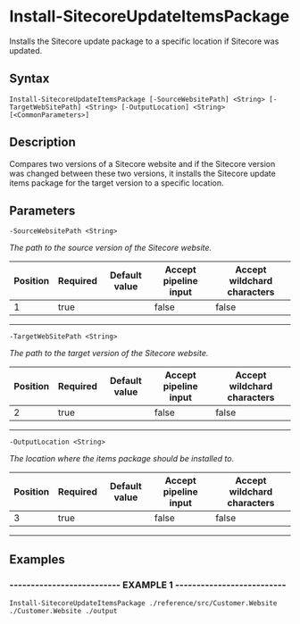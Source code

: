 

# Install-SitecoreUpdateItemsPackage

Installs the Sitecore update package to a specific location if Sitecore
was updated.
## Syntax

    Install-SitecoreUpdateItemsPackage [-SourceWebsitePath] <String> [-TargetWebSitePath] <String> [-OutputLocation] <String> [<CommonParameters>]


## Description

Compares two versions of a Sitecore website and if the Sitecore version was
changed between these two versions, it installs the Sitecore update items package
for the target version to a specific location.





## Parameters

    
    -SourceWebsitePath <String>
_The path to the source version of the Sitecore website._

| Position | Required | Default value | Accept pipeline input | Accept wildchard characters |
| -------- | -------- | ------------- | --------------------- | --------------------------- |
| 1 | true |  | false | false |


----

    
    
    -TargetWebSitePath <String>
_The path to the target version of the Sitecore website._

| Position | Required | Default value | Accept pipeline input | Accept wildchard characters |
| -------- | -------- | ------------- | --------------------- | --------------------------- |
| 2 | true |  | false | false |


----

    
    
    -OutputLocation <String>
_The location where the items package should be installed to._

| Position | Required | Default value | Accept pipeline input | Accept wildchard characters |
| -------- | -------- | ------------- | --------------------- | --------------------------- |
| 3 | true |  | false | false |


----

    

## Examples

### -------------------------- EXAMPLE 1 --------------------------
    Install-SitecoreUpdateItemsPackage ./reference/src/Customer.Website ./Customer.Website ./output































